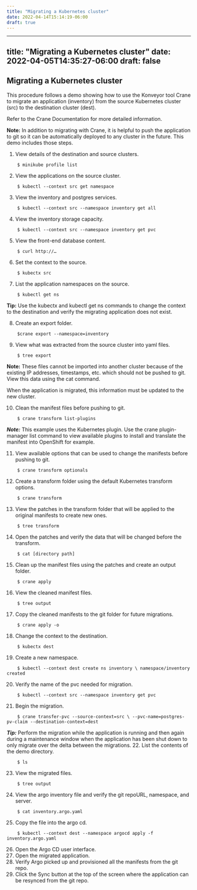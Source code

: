 ```yaml
---
title: "Migrating a Kubernetes cluster"
date: 2022-04-14T15:14:19-06:00
draft: true
---
```

---
title: "Migrating a Kubernetes cluster"
date: 2022-04-05T14:35:27-06:00
draft: false
---
## Migrating a Kubernetes cluster

This procedure follows a demo showing how to use the Konveyor tool Crane to migrate an application (inventory) from the source Kubernetes cluster (src) to the destination cluster (dest).

Refer to the Crane Documentation for more detailed information.

**Note:** In addition to migrating with Crane, it is helpful to push the application to git so it can be automatically deployed to any cluster in the future. This demo includes those steps.

1. View details of the destination and source clusters.
```
    $ minikube profile list
```
2. View the applications on the source cluster.
```
    $ kubectl --context src get namespace
```
3. View the inventory and postgres services.
```
    $ kubectl --context src --namespace inventory get all
```
4. View the inventory storage capacity.
```
    $ kubectl --context src --namespace inventory get pvc
```
5. View the front-end database content.
```
    $ curl http://…
```
6. Set the context to the source.
```
    $ kubectx src
```
7. List the application namespaces on the source.
```
    $ kubectl get ns
```
**Tip:**  Use the kubectx and kubectl get ns commands to change the context to the destination and verify the migrating application does not exist.

8. Create an export folder.
```
    $crane export --namespace=inventory
```
9. View what was extracted from the source cluster into yaml files.
```
    $ tree export
```
**Note:** These files cannot be imported into another cluster because of the existing IP addresses, timestamps, etc. which should not be pushed to git. View this data using the cat command.

When the application is migrated, this information must be updated to the new cluster.

10. Clean the manifest files before pushing to git.
```
    $ crane transform list-plugins
```
***Note:*** This example uses the Kubernetes plugin. Use the crane plugin-manager list command to view available plugins to install and translate the manifest into OpenShift for example.

11. View available options that can be used to change the manifests before pushing to git.
```
    $ crane transform optionals
```
12. Create a transform folder using the default Kubernetes transform options.
```
    $ crane transform
```
13. View the patches in the transform folder that will be applied to the original manifests to create new ones.
```
    $ tree transform
```
14. Open the patches and verify the data that will be changed before the transform.
```
    $ cat [directory path]
```
15. Clean up the manifest files using the patches and create an output folder.
```
    $ crane apply
```
16. View the cleaned manifest files.
```
    $ tree output
```
17. Copy the cleaned manifests to the git folder for future migrations.
```
    $ crane apply -o
```
18. Change the context to the destination.
```
    $ kubectx dest
```
19. Create a new namespace.
```
    $ kubectl --context dest create ns inventory \ namespace/inventory created
```
20. Verify the name of the pvc needed for migration.
```
    $ kubectl --context src --namespace inventory get pvc
```
21. Begin the migration.
```
    $ crane transfer-pvc --source-context=src \ --pvc-name=postgres-pv-claim --destination-context=dest
```
***Tip:*** Perform the migration while the application is running and then again during a maintenance window when the application has been shut down to only migrate over the delta between the migrations.
22. List the contents of the demo directory.
```
    $ ls
```
23. View the migrated files.
```
    $ tree output
```
24. View the argo inventory file and verify the git repoURL, namespace, and server.
```
    $ cat inventory.argo.yaml
```
25. Copy the file into the argo cd.
```
    $ kubectl --context dest --namespace argocd apply -f inventory.argo.yaml
```
26. Open the Argo CD user interface.
27. Open the migrated application.
28. Verify Argo picked up and provisioned all the manifests from the git repo.
29. Click the Sync button at the top of the screen where the application can be resynced from the git repo.

